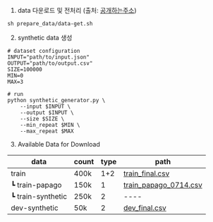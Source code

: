 1. data 다운로드 및 전처리 (출처: [공개하는주소](https://business.juso.go.kr/addrlink/adresInfoProvd/guidance/othbcAdresInfo.do))
```
sh prepare_data/data-get.sh
```
2. synthetic data 생성
```
# dataset configuration
INPUT="path/to/input.json"
OUTPUT="path/to/output.csv"
SIZE=100000
MIN=0
MAX=3

# run
python synthetic_generator.py \
    --input $INPUT \
    --output $INPUT \
    --size $SIZE \
    --min_repeat $MIN \
    --max_repeat $MAX
```

3. Available Data for Download
   
| data      | count | type | path |
|  -----  | ----- | ---- | ---- |
| train | 400k | 1+2 | [train_final.csv](https://drive.google.com/file/d/10Ofba0fTu8kjxa2X6oLqEO1CAtU7JlNc/view?usp=drive_link) |
| ┗ train-papago | 150k | 1 | [train_papago_0714.csv](https://drive.google.com/file/d/1ckDWZrksa2E1ixT2jbxu1HxGQjBo8y7x/view?usp=drive_link) |
| ┗ train-synthetic | 250k |   2  | ---- |
|  dev-synthetic  | 50k | 2 | [dev_final.csv](https://drive.google.com/file/d/1oURLfPk6UYG4JhuRlfHCwkEZ-yukAawx/view?usp=drive_link) |
